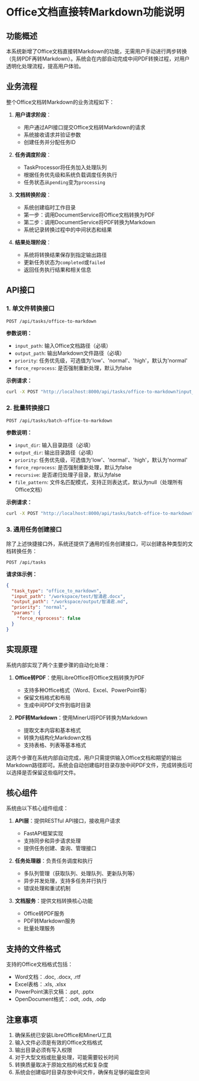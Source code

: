 # Office文档直接转Markdown功能说明

## 功能概述

本系统新增了Office文档直接转Markdown的功能，无需用户手动进行两步转换（先转PDF再转Markdown）。系统会在内部自动完成中间PDF转换过程，对用户透明化处理流程，提高用户体验。

## 业务流程

整个Office文档转Markdown的业务流程如下：

1. **用户请求阶段**：
   - 用户通过API接口提交Office文档转Markdown的请求
   - 系统接收请求并验证参数
   - 创建任务并分配任务ID

2. **任务调度阶段**：
   - TaskProcessor将任务加入处理队列
   - 根据任务优先级和系统负载调度任务执行
   - 任务状态从`pending`变为`processing`

3. **文档转换阶段**：
   - 系统创建临时工作目录
   - 第一步：调用DocumentService将Office文档转换为PDF
   - 第二步：调用DocumentService将PDF转换为Markdown
   - 系统记录转换过程中的中间状态和结果

4. **结果处理阶段**：
   - 系统将转换结果保存到指定输出路径
   - 更新任务状态为`completed`或`failed`
   - 返回任务执行结果和相关信息

## API接口

### 1. 单文件转换接口

```
POST /api/tasks/office-to-markdown
```

**参数说明：**

- `input_path`: 输入Office文档路径（必填）
- `output_path`: 输出Markdown文件路径（必填）
- `priority`: 任务优先级，可选值为'low'、'normal'、'high'，默认为'normal'
- `force_reprocess`: 是否强制重新处理，默认为false

**示例请求：**

```bash
curl -X POST "http://localhost:8000/api/tasks/office-to-markdown?input_path=/workspace/test/智涌君.docx&output_path=/workspace/output/智涌君.md&priority=normal"
```

### 2. 批量转换接口

```
POST /api/tasks/batch-office-to-markdown
```

**参数说明：**

- `input_dir`: 输入目录路径（必填）
- `output_dir`: 输出目录路径（必填）
- `priority`: 任务优先级，可选值为'low'、'normal'、'high'，默认为'normal'
- `force_reprocess`: 是否强制重新处理，默认为false
- `recursive`: 是否递归处理子目录，默认为false
- `file_pattern`: 文件名匹配模式，支持正则表达式，默认为null（处理所有Office文档）

**示例请求：**

```bash
curl -X POST "http://localhost:8000/api/tasks/batch-office-to-markdown?input_dir=/workspace/test&output_dir=/workspace/output/markdown&recursive=true"
```

### 3. 通用任务创建接口

除了上述快捷接口外，系统还提供了通用的任务创建接口，可以创建各种类型的文档转换任务：

```
POST /api/tasks
```

**请求体示例：**

```json
{
  "task_type": "office_to_markdown",
  "input_path": "/workspace/test/智涌君.docx",
  "output_path": "/workspace/output/智涌君.md",
  "priority": "normal",
  "params": {
    "force_reprocess": false
  }
}
```

## 实现原理

系统内部实现了两个主要步骤的自动化处理：

1. **Office转PDF**：使用LibreOffice将Office文档转换为PDF
   - 支持多种Office格式（Word、Excel、PowerPoint等）
   - 保留文档格式和布局
   - 生成中间PDF文件到临时目录

2. **PDF转Markdown**：使用MinerU将PDF转换为Markdown
   - 提取文本内容和基本格式
   - 转换为结构化Markdown文档
   - 支持表格、列表等基本格式

这两个步骤在系统内部自动完成，用户只需提供输入Office文档和期望的输出Markdown路径即可。系统会自动创建临时目录存放中间PDF文件，完成转换后可以选择是否保留这些临时文件。

## 核心组件

系统由以下核心组件组成：

1. **API层**：提供RESTful API接口，接收用户请求
   - FastAPI框架实现
   - 支持同步和异步请求处理
   - 提供任务创建、查询、管理接口

2. **任务处理器**：负责任务调度和执行
   - 多队列管理（获取队列、处理队列、更新队列等）
   - 异步并发处理，支持多任务并行执行
   - 错误处理和重试机制

3. **文档服务**：提供文档转换核心功能
   - Office转PDF服务
   - PDF转Markdown服务
   - 批量处理服务

## 支持的文件格式

支持的Office文档格式包括：

- Word文档：.doc, .docx, .rtf
- Excel表格：.xls, .xlsx
- PowerPoint演示文稿：.ppt, .pptx
- OpenDocument格式：.odt, .ods, .odp

## 注意事项

1. 确保系统已安装LibreOffice和MinerU工具
2. 输入文件必须是有效的Office文档格式
3. 输出目录必须有写入权限
4. 对于大型文档或批量处理，可能需要较长时间
5. 转换质量取决于原始文档的格式和复杂度
6. 系统会创建临时目录存放中间文件，确保有足够的磁盘空间